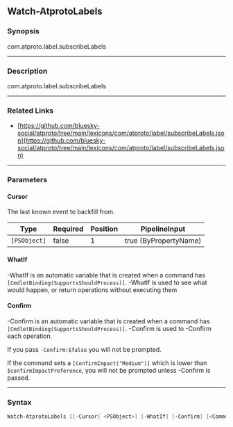 Watch-AtprotoLabels
-------------------




### Synopsis
com.atproto.label.subscribeLabels



---


### Description

com.atproto.label.subscribeLabels



---


### Related Links
* [https://github.com/bluesky-social/atproto/tree/main/lexicons/com/atproto/label/subscribeLabels.json](https://github.com/bluesky-social/atproto/tree/main/lexicons/com/atproto/label/subscribeLabels.json)





---


### Parameters
#### **Cursor**

The last known event to backfill from.






|Type        |Required|Position|PipelineInput        |
|------------|--------|--------|---------------------|
|`[PSObject]`|false   |1       |true (ByPropertyName)|



#### **WhatIf**
-WhatIf is an automatic variable that is created when a command has ```[CmdletBinding(SupportsShouldProcess)]```.
-WhatIf is used to see what would happen, or return operations without executing them
#### **Confirm**
-Confirm is an automatic variable that is created when a command has ```[CmdletBinding(SupportsShouldProcess)]```.
-Confirm is used to -Confirm each operation.

If you pass ```-Confirm:$false``` you will not be prompted.


If the command sets a ```[ConfirmImpact("Medium")]``` which is lower than ```$confirmImpactPreference```, you will not be prompted unless -Confirm is passed.



---


### Syntax
```PowerShell
Watch-AtprotoLabels [[-Cursor] <PSObject>] [-WhatIf] [-Confirm] [<CommonParameters>]
```
